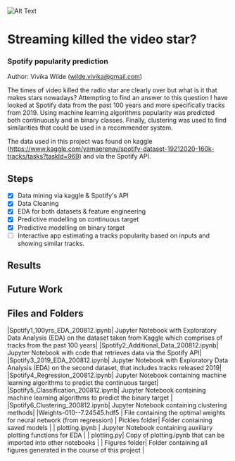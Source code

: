 ![Alt Text](https://static.independent.co.uk/s3fs-public/thumbnails/image/2020/05/14/13/istock-1138180728.jpg)

# Streaming killed the video star?
### Spotify popularity prediction
Author: Vivika Wilde (wilde.vivika@gmail.com)

The times of video killed the radio star are clearly over but what is it that makes stars nowadays? Attempting to find an answer to this question I have looked at Spotify data from the past 100 years and more specifically tracks from 2019. Using machine learning algorithms popularity was predicted both continuously and in binary classes. Finally, clustering was used to find similarities that could be used in a recommender system.

The data used in this project was found on kaggle (https://www.kaggle.com/yamaerenay/spotify-dataset-19212020-160k-tracks/tasks?taskId=969) and via the Spotify API.


## Steps
- [x] Data mining via kaggle & Spotify's API
- [x] Data Cleaning 
- [x] EDA for both datasets & feature engineering
- [x] Predictive modelling on continuous target
- [x] Predictive modelling on binary target
- [ ] Interactive app estimating a tracks popularity based on inputs and showing similar tracks.

## Results


## Future Work


## Files and Folders
|Spotify1_100yrs_EDA_200812.ipynb| Jupyter Notebook with Exploratory Data Analysis (EDA) on the dataset taken from Kaggle which comprises of tracks from the past 100 years|
|Spotify2_Additional_Data_200812.ipynb| Jupyter Notebook with code that retrieves data via the Spotify API|
|Spotify3_2019_EDA_200812.ipynb| Jupyter Notebook with Exploratory Data Analysis (EDA) on the second dataset, that includes tracks released 2019|
|Spotify4_Regression_200812.ipynb| Jupyter Notebook containing machine learning algorithms to predict the continuous target|
|Spotify5_Classification_200812.ipynb| Jupyter Notebook containing machine learning algorithms to predict the binary target |
|Spotify6_Clustering_200812.ipynb| Jupyter Notebook containing clustering methods|
|Weights-010--7.24545.hdf5 | File containing the optimal weights for neural network (from regression)
| Pickles folder| Folder containing saved models |
| plotting.ipynb | Jupyter Notebook containing auxiliary plotting functions for EDA |
| plotting.py| Copy of plotting.ipynb that can be imported into other notebooks |
| Figures folder| Folder containing all figures generated in the course of this project |



